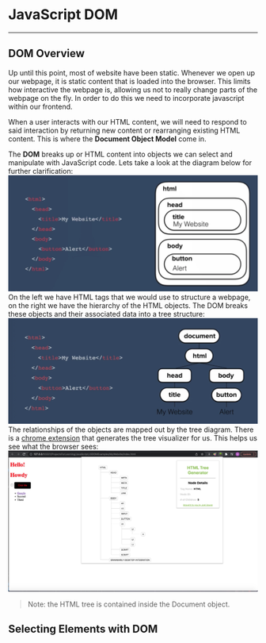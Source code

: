 # JavaScript DOM

<hr>

## DOM Overview

Up until this point, most of website have been static. Whenever we open up our webpage, it is static content that is loaded into the browser. This limits how interactive the webpage is, allowing us not to really change parts of the webpage on the fly. In order to do this we need to incorporate javascript within our frontend.

When a user interacts with our HTML content, we will need to respond to said interaction by returning new content or rearranging existing HTML content. This is where the <strong>Document Object Model</strong> come in.

The <strong>DOM</strong> breaks up or HTML content into objects we can select and manipulate with JavaScript code. Lets take a look at the diagram below for further clarification:
<br>
<img src="./img/js-dom.png" alt="JS DOM diagram">
<br>
On the left we have HTML tags that we would use to structure a webpage, on the right we have the hierarchy of the HTML objects. The DOM breaks these objects and their associated data into a tree structure:
<br>
<img src="./img/js-dom-tree.png" alt="JS DOM Tree Model">
<br>
The relationships of the objects are mapped out by the tree diagram. There is a [chrome extension](https://chrome.google.com/webstore/detail/html-tree-generator/dlbbmhhaadfnbbdnjalilhdakfmiffeg/related?hl=en-US) that generates the tree visualizer for us. This helps us see what the browser sees:
<br>
<img src="./img/html-tree-generator.png" alt="HTML Tree Generator">
<br>

<blockquote>Note: the HTML tree is contained inside the Document object.</blockquote>

## Selecting Elements with DOM

### 
